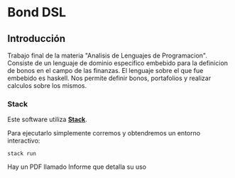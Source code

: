 # Bond DSL

## Introducción
Trabajo final de la materia "Analisis de Lenguajes de Programacion". Consiste de un lenguaje de dominio especifico embebido para la definicion de bonos en el campo de las finanzas. El lenguaje sobre el que fue embebido es haskell. Nos permite definir bonos, portafolios y realizar calculos sobre los mismos.

### Stack
Este software utiliza [**Stack**](https://docs.haskellstack.org/).

Para ejecutarlo simplemente corremos y obtendremos un entorno interactivo:
```
stack run
```

Hay un PDF llamado Informe que detalla su uso